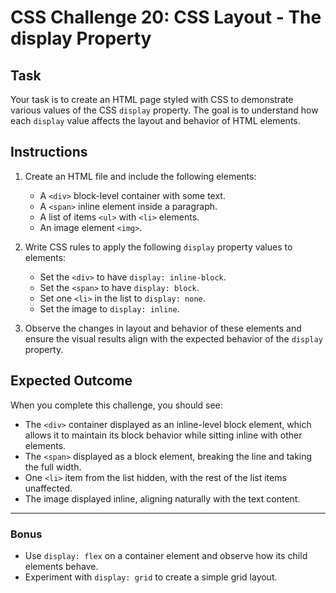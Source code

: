 # CSS Challenge 20: CSS Layout - The display Property

## Task

Your task is to create an HTML page styled with CSS to demonstrate various values of the CSS `display` property. The goal is to understand how each `display` value affects the layout and behavior of HTML elements.

## Instructions

1. Create an HTML file and include the following elements:
   - A `<div>` block-level container with some text.
   - A `<span>` inline element inside a paragraph.
   - A list of items `<ul>` with `<li>` elements.
   - An image element `<img>`.

2. Write CSS rules to apply the following `display` property values to elements:
   - Set the `<div>` to have `display: inline-block`.
   - Set the `<span>` to have `display: block`.
   - Set one `<li>` in the list to `display: none`.
   - Set the image to `display: inline`.

3. Observe the changes in layout and behavior of these elements and ensure the visual results align with the expected behavior of the `display` property.

## Expected Outcome

When you complete this challenge, you should see:
- The `<div>` container displayed as an inline-level block element, which allows it to maintain its block behavior while sitting inline with other elements.
- The `<span>` displayed as a block element, breaking the line and taking the full width.
- One `<li>` item from the list hidden, with the rest of the list items unaffected.
- The image displayed inline, aligning naturally with the text content.

---

### Bonus
- Use `display: flex` on a container element and observe how its child elements behave.
- Experiment with `display: grid` to create a simple grid layout.

